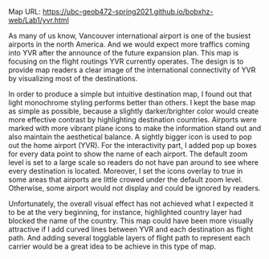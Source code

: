 Map URL: https://ubc-geob472-spring2021.github.io/bobxhz-web/Lab1/yvr.html

As many of us know, Vancouver international airport is one of the busiest airports in the north America. And we would expect more traffics coming into YVR after the announce of the future expansion plan. This map is focusing on the flight routings YVR currently operates. The design is to provide map readers a clear image of the international connectivity of YVR by visualizing most of the destinations.

In order to produce a simple but intuitive destination map, I found out that light monochrome styling performs better than others. I kept the base map as simple as possible, because a slightly darker/brighter color would create more effective contrast by highlighting destination countries. Airports were marked with more vibrant plane icons to make the information stand out and also maintain the aesthetical balance. A sightly bigger icon is used to pop out the home airport (YVR). For the interactivity part, I added pop up boxes for every data point to show the name of each airport. The default zoom level is set to a large scale so readers do not have pan around to see where every destination is located. Moreover, I set the icons overlay to true in some areas that airports are little crowed under the default zoom level. Otherwise, some airport would not display and could be ignored by readers.

Unfortunately, the overall visual effect has not achieved what I expected it to be at the very beginning, for instance, highlighted country layer had blocked the name of the country. This map could have been more visually attractive if I add curved lines between YVR and each destination as flight path. And adding several togglable layers of flight path to represent each carrier would be a great idea to be achieve in this type of map.
